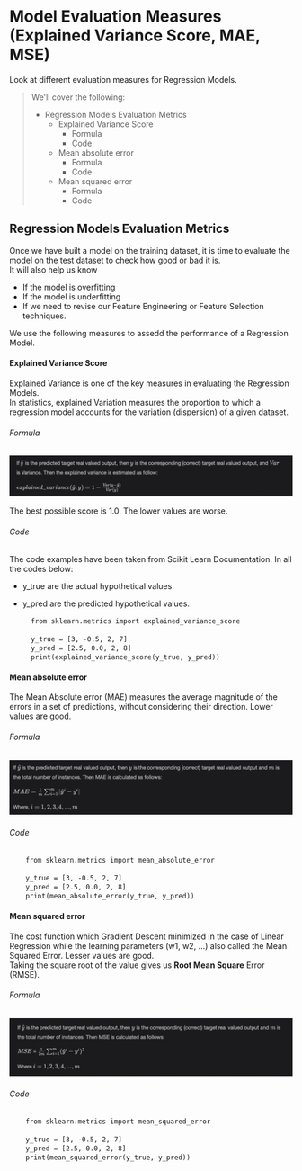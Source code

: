 # Model Evaluation Measures (Explained Variance Score, MAE, MSE)

Look at different evaluation measures for Regression Models.

> We'll cover the following:
>
> - Regression Models Evaluation Metrics
>   - Explained Variance Score
>     - Formula
>     - Code
>   - Mean absolute error
>     - Formula
>     - Code
>   - Mean squared error
>     - Formula
>     - Code

## Regression Models Evaluation Metrics

Once we have built a model on the training dataset, it is time to evaluate the model on the test dataset to check how good or bad it is.  
It will also help us know

- If the model is overfitting
- If the model is underfitting
- If we need to revise our Feature Engineering or Feature Selection techniques.

We use the following measures to assedd the performance of a Regression Model.

#### Explained Variance Score

Explained Variance is one of the key measures in evaluating the Regression Models.  
 In statistics, explained Variation measures the proportion to which a regression model accounts for the variation (dispersion) of a given dataset.

###### Formula

![explained variance score formula](./images/17-1-explained-variance-score-formula.png)

The best possible score is 1.0. The lower values are worse.

###### Code

The code examples have been taken from Scikit Learn Documentation. In all the codes below:

- y_true are the actual hypothetical values.
- y_pred are the predicted hypothetical values.

        from sklearn.metrics import explained_variance_score

        y_true = [3, -0.5, 2, 7]
        y_pred = [2.5, 0.0, 2, 8]
        print(explained_variance_score(y_true, y_pred))

#### Mean absolute error

The Mean Absolute error (MAE) measures the average magnitude of the errors in a set of predictions, without considering their direction. Lower values are good.

###### Formula

![mean absolute error](./images/17-2-mean-absolute-error-formula.png)

###### Code

        from sklearn.metrics import mean_absolute_error

        y_true = [3, -0.5, 2, 7]
        y_pred = [2.5, 0.0, 2, 8]
        print(mean_absolute_error(y_true, y_pred))

#### Mean squared error

The cost function which Gradient Descent minimized in the case of Linear Regression while the learning parameters (w1, w2, ...) also called the Mean Squared Error. Lesser values are good.  
 Taking the square root of the value gives us **Root Mean Square** Error (RMSE).

###### Formula

![mean squared error](./images/17-3-mean-squared-error-formula.png)

###### Code

        from sklearn.metrics import mean_squared_error

        y_true = [3, -0.5, 2, 7]
        y_pred = [2.5, 0.0, 2, 8]
        print(mean_squared_error(y_true, y_pred))
